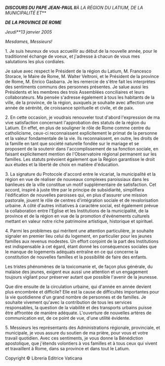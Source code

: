 ***DISCOURS DU PAPE JEAN-PAUL II**À LA RÉGION DU LATIUM, DE LA MUNICIPALITÉ ET***

***DE LA PROVINCE DE ROME***

*Jeudi**13 janvier 2005*

*Mesdames, Messieurs!*

1. Je suis heureux de vous accueillir au début de la nouvelle année, pour le traditionnel échange de voeux, et j'adresse à chacun de vous mes salutations les plus cordiales.

Je salue avec respect le Président de la région du Latium, M. Francesco Storace, le Maire de Rome, M. Walter Veltroni, et le Président de la province de Rome, M. Enrico Gasbarra. Je les remercie de s'être fait les interprètes des sentiments communs des personnes présentes. Je salue aussi les Présidents et les membres des trois Assemblées conciliaires et leurs collaborateurs. Ma pensée s'adresse également à tous les habitants de la ville, de la province, de la région, auxquels je souhaite avec affection une année de sérénité, de croissance spirituelle et civile, et de paix.

2. En cette occasion, je voudrais renouveler tout d'abord l'expression de ma vive satisfaction concernant l'approbation des statuts de la région du Latium. En effet, en plus de souligner le rôle de Rome comme centre du catholicisme, ceux-ci reconnaissent explicitement le primat de la personne et la valeur fondamentale de la vie. Ils reconnaissent, en outre, les droits de la famille en tant que société naturelle fondée sur le mariage et se proposent de la soutenir dans l'accomplissement de sa fonction sociale, en faisant explicitement mention de l'Observatoire régional permanent sur les familles. Les statuts prévoient également que la Région garantisse le droit aux études et la liberté de choix en matière d'éducation.

3. La signature du Protocole d'accord entre le vicariat, la municipalité et la région en vue de réaliser de nouveaux complexes paroissiaux dans les banlieues de la ville constitue un motif supplémentaire de satisfaction. Cet accord, inspiré à juste titre par le principe de subsidiarité, simplifiera l'édification de nouvelles paroisses qui, en plus d'assurer une mission pastorale, jouent le rôle de centres d'intégration sociale et de revalorisation urbaine. A côté d'autres initiatives à caractère social, est également prévue la collaboration entre l'Eglise et les Institutions de la municipalité, de la province et de la région en vue de la promotion d'événements culturels mettant en valeur notre riche patrimoine artistique, historique et spirituel.

4. Parmi les problèmes qui méritent une attention particulière, je souhaite signaler en premier lieu celui du logement, en particulier pour les jeunes familles aux revenus modestes. Un effort conjoint de la part des Institutions est indispensable à cet égard, étant donné les conséquences sociales que le manque de logements adéquats entraîne en ce qui concerne la constitution de nouvelles familles et la possibilité de faire des enfants.

Les tristes phénomènes de la toxicomanie et, de façon plus générale, du malaise des jeunes, exigent eux aussi une attention et un engagement toujours vigilant pour préserver autant que possible l'avenir de la jeunesse.

Que dire ensuite de la circulation urbaine, qui d'année en année devient plus encombrée et difficile? Elle est la cause de difficultés importantes pour la vie quotidienne d'un grand nombre de personnes et de familles. Je souhaite vivement qu'avec la contribution de tous les services responsables, la question de la viabilité et des transports urbains puisse être affrontée de manière adéquate. L'ouverture de nouvelles artères de communication est, de ce point de vue, d'une utilité évidente.

5. Messieurs les représentants des Administrations régionale, provinciale, et municipale, je vous assure du soutien de ma prière, pour vous et votre travail quotidien. Avec ces sentiments, je vous donne la Bénédiction apostolique, que j'étends volontiers à vos familles et à tous ceux qui vivent et travaillent à Rome, dans sa province et dans tout le Latium.

Copyright © Libreria Editrice Vaticana